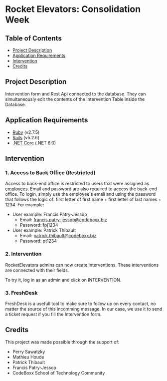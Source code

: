 # Rocket Elevators: Consolidation Week <!-- omit in toc -->

## Table of Contents <!-- omit in toc -->

- [Project Description](#project-description)
- [Application Requirements](#application-requirements)
- [Intervention](#intervention)
- [Credits](#credits)

## Project Description
Intervention form and Rest Api connected to the database. They can simultaneously edit the contents of the Intervention Table inside the Database.

## Application Requirements

-   [Ruby](https://www.ruby-lang.org/en/downloads/) (v2.7.5)
-   [Rails](https://rubyonrails.org/) (v5.2.6)
-   [.NET Core](https://dotnet.microsoft.com/en-us/download/dotnet) (.NET 6.0)

## Intervention

### 1. Access to Back Office (Restricted)
Access to back-end office is restricted to users that were assigned as [employees](https://docs.google.com/spreadsheets/d/1-S0updscUGOpBpFE-2plFBJlVkCseOUuUpp7nu5e-fY/edit#gid=1786076246). Email and password are also required to access the back-end office. To login, simply use the employee's email and using the password that follows the logic of: first letter of first name + first letter of last names + 1234. For example:
  * User example: Francis Patry-Jessop
    * Email: francis.patry-jessop@codeboxx.biz
    * Password: fpj1234
  * User example: Patrick Thibault
    * Email: patrick.thibault@codeboxx.biz
    * Password: pt1234

### 2. Intervention
RocketElevators admins can now create interventions. These interventions are connected with their fields.

To try it, log in as an admin and click on INTERVENTION.

### 3. FreshDesk
FreshDesk is a usefull tool to make sure to follow up on every contact, no matter the source of this incomming message. In our case, we use it to send a ticket request if you fill the Intervention form.


## Credits

This project was made possible through the support of:

-   Perry Sawatzky
-   Mathieu	Houde
-   Patrick Thibault
-   Francis Patry-Jessop
-   CodeBoxx School of Technology Community

